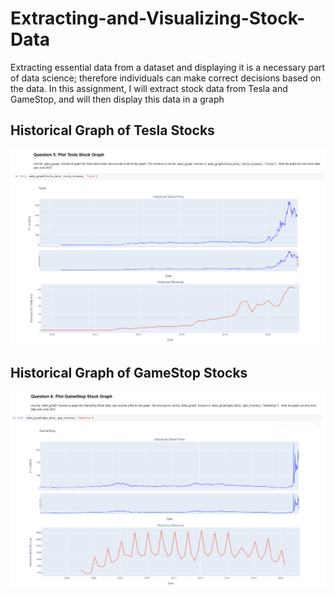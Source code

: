 # Extracting-and-Visualizing-Stock-Data
Extracting essential data from a dataset and displaying it is a necessary part of data science; therefore individuals can make correct decisions based on the data. In this assignment, I will extract stock data from Tesla and GameStop, and will then display this data in a graph

## Historical Graph of Tesla Stocks 

![Tesla Stock Chart](images/Q5.png)


## Historical Graph of GameStop Stocks

![GameStop Stock Chart](images/Q6.png)
